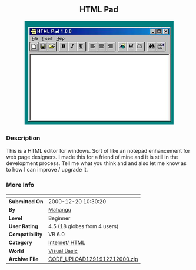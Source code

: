 ﻿<div align="center">

## HTML Pad

<img src="PIC200012211829473169.jpg">
</div>

### Description

This is a HTML editor for windows. Sort of like an notepad enhancement for web page designers. I made this for a friend of mine and it is still in the development process. Tell me what you think and and also let me know as to how I can improve / upgrade it.
 
### More Info
 


<span>             |<span>
---                |---
**Submitted On**   |2000-12-20 10:30:20
**By**             |[Mahangu](https://github.com/Planet-Source-Code/PSCIndex/blob/master/ByAuthor/mahangu.md)
**Level**          |Beginner
**User Rating**    |4.5 (18 globes from 4 users)
**Compatibility**  |VB 6\.0
**Category**       |[Internet/ HTML](https://github.com/Planet-Source-Code/PSCIndex/blob/master/ByCategory/internet-html__1-34.md)
**World**          |[Visual Basic](https://github.com/Planet-Source-Code/PSCIndex/blob/master/ByWorld/visual-basic.md)
**Archive File**   |[CODE\_UPLOAD1291912212000\.zip](https://github.com/Planet-Source-Code/mahangu-html-pad__1-13775/archive/master.zip)








